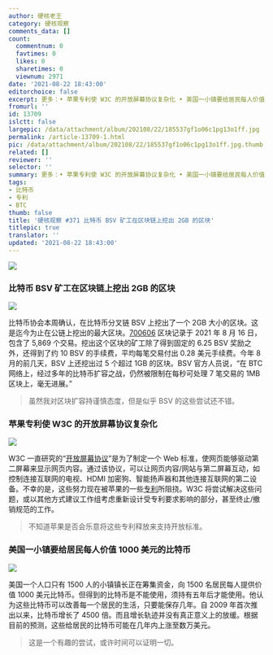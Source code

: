 ```yaml
---
author: 硬核老王
category: 硬核观察
comments_data: []
count:
  commentnum: 0
  favtimes: 0
  likes: 0
  sharetimes: 0
  viewnum: 2971
date: '2021-08-22 18:43:00'
editorchoice: false
excerpt: 更多：• 苹果专利使 W3C 的开放屏幕协议复杂化 • 美国一小镇要给居民每人价值 1000 美元的比特币
fromurl: ''
id: 13709
islctt: false
largepic: /data/attachment/album/202108/22/185537gf1o06c1pg13o1ff.jpg
permalink: /article-13709-1.html
pic: /data/attachment/album/202108/22/185537gf1o06c1pg13o1ff.jpg.thumb.jpg
related: []
reviewer: ''
selector: ''
summary: 更多：• 苹果专利使 W3C 的开放屏幕协议复杂化 • 美国一小镇要给居民每人价值 1000 美元的比特币
tags:
- 比特币
- 专利
- BTC
thumb: false
title: '硬核观察 #371 比特币 BSV 矿工在区块链上挖出 2GB 的区块'
titlepic: true
translator: ''
updated: '2021-08-22 18:43:00'
---
```


![](/data/attachment/album/202108/22/185537gf1o06c1pg13o1ff.jpg)


### 比特币 BSV 矿工在区块链上挖出 2GB 的区块


![](/data/attachment/album/202108/22/185446aeqbee2kz7bjdlbd.jpg)


比特币协会本周确认，在比特币分叉链 BSV 上挖出了一个 2GB 大小的区块。这是迄今为止在公链上挖出的最大区块。[700606](https://whatsonchain.com/block-height/700606) 区块记录于 2021 年 8 月 16 日，包含了 5,869 个交易。挖出这个区块的矿工除了得到固定的 6.25 BSV 奖励之外，还得到了约 10 BSV 的手续费，平均每笔交易付出 0.28 美元手续费。今年 8 月的前几天，BSV 上还挖出过 5 个超过 1GB 的区块。BSV 官方人员说，“在 BTC 网络上，经过多年的比特币扩容之战，仍然被限制在每秒可处理 7 笔交易的 1MB 区块上，毫无进展。”



> 
> 虽然我对区块扩容持谨慎态度，但是似乎 BSV 的这些尝试还不错。
> 
> 
> 


### 苹果专利使 W3C 的开放屏幕协议复杂化


![](/data/attachment/album/202108/22/185459eypxzw4ru2u345up.jpg)


W3C 一直研究的“[开放屏幕协议](https://www.w3.org/TR/openscreenprotocol/)”是为了制定一个 Web 标准，使网页能够驱动第二屏幕来显示网页内容。通过该协议，可以让网页内容/网站与第二屏幕互动，如控制连接互联网的电视、HDMI 加密狗、智能扬声器和其他连接互联网的第二设备。不幸的是，这些努力现在被苹果的一些[专利](https://www.w3.org/2021/08/secondscreen-pag/Overview.html#disclosures)所阻挠。W3C 将尝试解决这些问题，或以其他方式建议工作组考虑重新设计受专利要求影响的部分，甚至终止/撤销规范的工作。



> 
> 不知道苹果是否会乐意将这些专利释放来支持开放标准。
> 
> 
> 


### 美国一小镇要给居民每人价值 1000 美元的比特币


![](/data/attachment/album/202108/22/185508ohksl24clepq2eww.jpg)


美国一个人口只有 1500 人的小镇镇长正在筹集资金，向 1500 名居民每人提供价值 1000 美元比特币。但得到的比特币是不能使用，须持有五年后才能使用。他认为这些比特币可以改善每一个居民的生活，只要能保存几年。自 2009 年首次推出以来，比特币增长了 4500 倍。而且增长轨迹并没有真正意义上的放缓。根据目前的预测，这些给居民的比特币可能在几年内上涨至数万美元。



> 
> 这是一个有趣的尝试，或许时间可以证明一切。
> 
> 
>